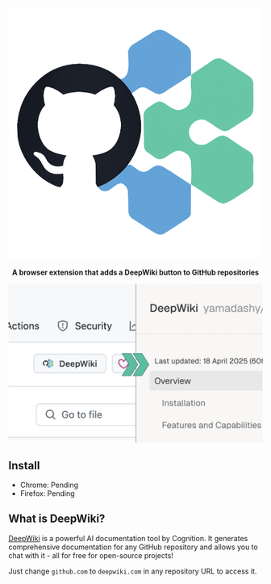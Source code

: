 # <div align="center">
  <img src="app/images/icon.png" alt="GitHub DeepWiki" width="500" height="auto">
  <p align="center">
    <b>A browser extension that adds a DeepWiki button to GitHub repositories</b>
  </p>
</div>

![](./promo/Screenshot_1280x800.png)

## Install

- Chrome: Pending
- Firefox: Pending

## What is DeepWiki?

[DeepWiki](https://deepwiki.com) is a powerful AI documentation tool by Cognition. It generates comprehensive documentation for any GitHub repository and allows you to chat with it - all for free for open-source projects!

Just change `github.com` to `deepwiki.com` in any repository URL to access it.
